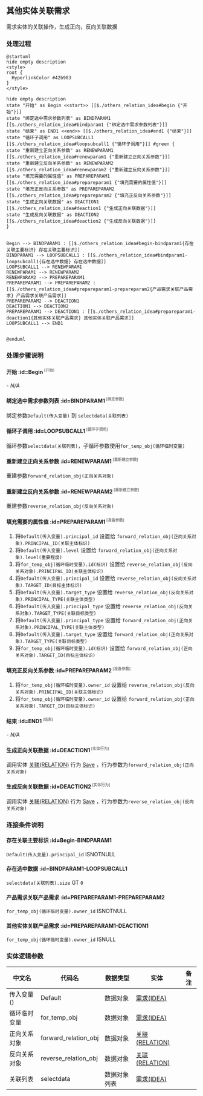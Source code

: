## 其他实体关联需求 <!-- {docsify-ignore-all} -->

   需求实体的关联操作，生成正向，反向关联数据

### 处理过程

```plantuml
@startuml
hide empty description
<style>
root {
  HyperlinkColor #42b983
}
</style>

hide empty description
state "开始" as Begin <<start>> [[$./others_relation_idea#begin {"开始"}]]
state "绑定选中需求参数列表" as BINDPARAM1  [[$./others_relation_idea#bindparam1 {"绑定选中需求参数列表"}]]
state "结束" as END1 <<end>> [[$./others_relation_idea#end1 {"结束"}]]
state "循环子调用" as LOOPSUBCALL1  [[$./others_relation_idea#loopsubcall1 {"循环子调用"}]] #green {
state "重新建立正向关系参数" as RENEWPARAM1  [[$./others_relation_idea#renewparam1 {"重新建立正向关系参数"}]]
state "重新建立反向关系参数" as RENEWPARAM2  [[$./others_relation_idea#renewparam2 {"重新建立反向关系参数"}]]
state "填充需要的属性值" as PREPAREPARAM1  [[$./others_relation_idea#prepareparam1 {"填充需要的属性值"}]]
state "填充正反向关系参数" as PREPAREPARAM2  [[$./others_relation_idea#prepareparam2 {"填充正反向关系参数"}]]
state "生成正向关联数据" as DEACTION1  [[$./others_relation_idea#deaction1 {"生成正向关联数据"}]]
state "生成反向关联数据" as DEACTION2  [[$./others_relation_idea#deaction2 {"生成反向关联数据"}]]
}


Begin --> BINDPARAM1 : [[$./others_relation_idea#begin-bindparam1{存在关联主要标识} 存在关联主要标识]]
BINDPARAM1 --> LOOPSUBCALL1 : [[$./others_relation_idea#bindparam1-loopsubcall1{存在选中数据} 存在选中数据]]
LOOPSUBCALL1 --> RENEWPARAM1
RENEWPARAM1 --> RENEWPARAM2
RENEWPARAM2 --> PREPAREPARAM1
PREPAREPARAM1 --> PREPAREPARAM2 : [[$./others_relation_idea#prepareparam1-prepareparam2{产品需求关联产品需求} 产品需求关联产品需求]]
PREPAREPARAM2 --> DEACTION1
DEACTION1 --> DEACTION2
PREPAREPARAM1 --> DEACTION1 : [[$./others_relation_idea#prepareparam1-deaction1{其他实体关联产品需求} 其他实体关联产品需求]]
LOOPSUBCALL1 --> END1


@enduml
```


### 处理步骤说明

#### 开始 :id=Begin<sup class="footnote-symbol"> <font color=gray size=1>[开始]</font></sup>



*- N/A*
#### 绑定选中需求参数列表 :id=BINDPARAM1<sup class="footnote-symbol"> <font color=gray size=1>[绑定参数]</font></sup>



绑定参数`Default(传入变量)` 到 `selectdata(关联列表)`
#### 循环子调用 :id=LOOPSUBCALL1<sup class="footnote-symbol"> <font color=gray size=1>[循环子调用]</font></sup>



循环参数`selectdata(关联列表)`，子循环参数使用`for_temp_obj(循环临时变量)`
#### 重新建立正向关系参数 :id=RENEWPARAM1<sup class="footnote-symbol"> <font color=gray size=1>[重新建立参数]</font></sup>



重建参数```forward_relation_obj(正向关系对象)```
#### 重新建立反向关系参数 :id=RENEWPARAM2<sup class="footnote-symbol"> <font color=gray size=1>[重新建立参数]</font></sup>



重建参数```reverse_relation_obj(反向关系对象)```
#### 填充需要的属性值 :id=PREPAREPARAM1<sup class="footnote-symbol"> <font color=gray size=1>[准备参数]</font></sup>



1. 将`Default(传入变量).principal_id` 设置给  `forward_relation_obj(正向关系对象).PRINCIPAL_ID(关联主体标识)`
2. 将`Default(传入变量).level` 设置给  `forward_relation_obj(正向关系对象).level(重要程度)`
3. 将`for_temp_obj(循环临时变量).id(标识)` 设置给  `reverse_relation_obj(反向关系对象).PRINCIPAL_ID(关联主体标识)`
4. 将`Default(传入变量).principal_id` 设置给  `reverse_relation_obj(反向关系对象).TARGET_ID(目标主体标识)`
5. 将`Default(传入变量).target_type` 设置给  `reverse_relation_obj(反向关系对象).PRINCIPAL_TYPE(关联主体类型)`
6. 将`Default(传入变量).principal_type` 设置给  `reverse_relation_obj(反向关系对象).TARGET_TYPE(关联目标类型)`
7. 将`Default(传入变量).principal_type` 设置给  `forward_relation_obj(正向关系对象).PRINCIPAL_TYPE(关联主体类型)`
8. 将`Default(传入变量).target_type` 设置给  `forward_relation_obj(正向关系对象).TARGET_TYPE(关联目标类型)`
9. 将`for_temp_obj(循环临时变量).id(标识)` 设置给  `forward_relation_obj(正向关系对象).TARGET_ID(目标主体标识)`

#### 填充正反向关系参数 :id=PREPAREPARAM2<sup class="footnote-symbol"> <font color=gray size=1>[准备参数]</font></sup>



1. 将`for_temp_obj(循环临时变量).owner_id` 设置给  `reverse_relation_obj(反向关系对象).PRINCIPAL_ID(关联主体标识)`
2. 将`for_temp_obj(循环临时变量).owner_id` 设置给  `forward_relation_obj(正向关系对象).TARGET_ID(目标主体标识)`

#### 结束 :id=END1<sup class="footnote-symbol"> <font color=gray size=1>[结束]</font></sup>



*- N/A*

#### 生成正向关联数据 :id=DEACTION1<sup class="footnote-symbol"> <font color=gray size=1>[实体行为]</font></sup>



调用实体 [关联(RELATION)](module/Base/relation.md) 行为 [Save](module/Base/relation#行为) ，行为参数为`forward_relation_obj(正向关系对象)`

#### 生成反向关联数据 :id=DEACTION2<sup class="footnote-symbol"> <font color=gray size=1>[实体行为]</font></sup>



调用实体 [关联(RELATION)](module/Base/relation.md) 行为 [Save](module/Base/relation#行为) ，行为参数为`reverse_relation_obj(反向关系对象)`


### 连接条件说明
#### 存在关联主要标识 :id=Begin-BINDPARAM1

`Default(传入变量).principal_id` ISNOTNULL
#### 存在选中数据 :id=BINDPARAM1-LOOPSUBCALL1

`selectdata(关联列表).size` GT `0`
#### 产品需求关联产品需求 :id=PREPAREPARAM1-PREPAREPARAM2

`for_temp_obj(循环临时变量).owner_id` ISNOTNULL
#### 其他实体关联产品需求 :id=PREPAREPARAM1-DEACTION1

`for_temp_obj(循环临时变量).owner_id` ISNULL


### 实体逻辑参数

|    中文名   |    代码名    |  数据类型    |  实体   |备注 |
| --------| --------| -------- | -------- | --------   |
|传入变量(<i class="fa fa-check"/></i>)|Default|数据对象|[需求(IDEA)](module/ProdMgmt/idea.md)||
|循环临时变量|for_temp_obj|数据对象|[需求(IDEA)](module/ProdMgmt/idea.md)||
|正向关系对象|forward_relation_obj|数据对象|[关联(RELATION)](module/Base/relation.md)||
|反向关系对象|reverse_relation_obj|数据对象|[关联(RELATION)](module/Base/relation.md)||
|关联列表|selectdata|数据对象列表|[需求(IDEA)](module/ProdMgmt/idea.md)||
